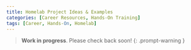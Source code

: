 ```yaml
---
title: Homelab Project Ideas & Examples
categories: [Career Resources, Hands-On Training]
tags: [Career, Hands-On, Homelab]
---
```


> **Work in progress**. Please check back soon!
{: .prompt-warning }

